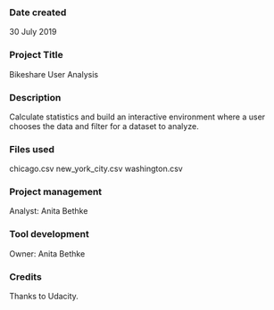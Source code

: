 ### Date created
30 July 2019

### Project Title
Bikeshare User Analysis

### Description
Calculate statistics and build an interactive environment where a user chooses the data and filter for a dataset to analyze.

### Files used
chicago.csv
new_york_city.csv
washington.csv

### Project management
Analyst: Anita Bethke

### Tool development
Owner: Anita Bethke

### Credits
Thanks to Udacity.
